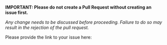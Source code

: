 **IMPORTANT: Please do not create a Pull Request without creating an issue first.**

*Any change needs to be discussed before proceeding. Failure to do so may result in the rejection of the pull request.*

Please provide the link to your issue here:
